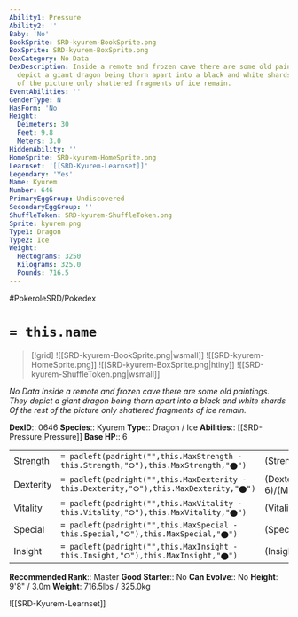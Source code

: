 ```yaml
---
Ability1: Pressure
Ability2: ''
Baby: 'No'
BookSprite: SRD-kyurem-BookSprite.png
BoxSprite: SRD-kyurem-BoxSprite.png
DexCategory: No Data
DexDescription: Inside a remote and frozen cave there are some old paintings. They
  depict a giant dragon being thorn apart into a black and white shards Of the rest
  of the picture only shattered fragments of ice remain.
EventAbilities: ''
GenderType: N
HasForm: 'No'
Height:
  Deimeters: 30
  Feet: 9.8
  Meters: 3.0
HiddenAbility: ''
HomeSprite: SRD-kyurem-HomeSprite.png
Learnset: '[[SRD-Kyurem-Learnset]]'
Legendary: 'Yes'
Name: Kyurem
Number: 646
PrimaryEggGroup: Undiscovered
SecondaryEggGroup: ''
ShuffleToken: SRD-kyurem-ShuffleToken.png
Sprite: kyurem.png
Type1: Dragon
Type2: Ice
Weight:
  Hectograms: 3250
  Kilograms: 325.0
  Pounds: 716.5
---
```


#PokeroleSRD/Pokedex

# `= this.name`

> [!grid]
> ![[SRD-kyurem-BookSprite.png|wsmall]]
> ![[SRD-kyurem-HomeSprite.png]]
> ![[SRD-kyurem-BoxSprite.png|htiny]]
> ![[SRD-kyurem-ShuffleToken.png|wsmall]]


*No Data*
*Inside a remote and frozen cave there are some old paintings. They depict a giant dragon being thorn apart into a black and white shards Of the rest of the picture only shattered fragments of ice remain.*

**DexID**:: 0646
**Species**:: Kyurem
**Type**:: Dragon / Ice
**Abilities**:: [[SRD-Pressure|Pressure]]
**Base HP**:: 6

|           |                                                                                        |                                          |
| --------- | -------------------------------------------------------------------------------------- | ---------------------------------------- |
| Strength  | `= padleft(padright("",this.MaxStrength - this.Strength,"⭘"),this.MaxStrength,"⬤")`    | (Strength::7)/(MaxStrength::7)   |
| Dexterity | `= padleft(padright("",this.MaxDexterity - this.Dexterity,"⭘"),this.MaxDexterity,"⬤")` | (Dexterity:: 6)/(MaxDexterity::6) |
| Vitality  | `= padleft(padright("",this.MaxVitality - this.Vitality,"⭘"),this.MaxVitality,"⬤")`    | (Vitality::5)/(MaxVitality::5)   |
| Special   | `= padleft(padright("",this.MaxSpecial - this.Special,"⭘"),this.MaxSpecial,"⬤")`       | (Special::7)/(MaxSpecial::7)     |
| Insight   | `= padleft(padright("",this.MaxInsight - this.Insight,"⭘"),this.MaxInsight,"⬤")`       | (Insight::5)/(MaxInsight::5)     |


**Recommended Rank**:: Master
**Good Starter**:: No
**Can Evolve**:: No
**Height**: 9'8" / 3.0m
**Weight**: 716.5lbs / 325.0kg

![[SRD-Kyurem-Learnset]]
